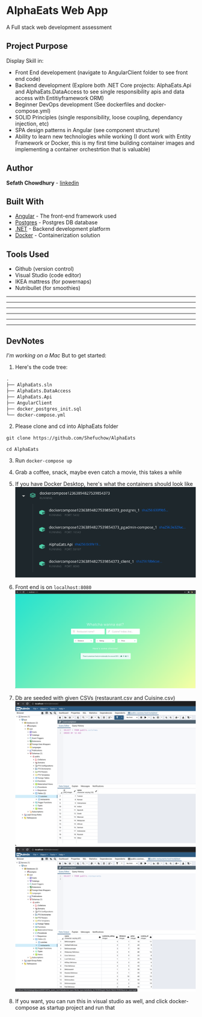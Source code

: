 ﻿# AlphaEats Web App
A Full stack web development assessment


## Project Purpose
Display Skill in:
 - Front End developement (navigate to AngularClient folder to see front end code)
 - Backend development (Explore both .NET Core projects: AlphaEats.Api and AlphaEats.DataAccess to see single responsibility apis and data access with Entitiyframework ORM)
 - Beginner DevOps development (See dockerfiles and docker-compose.yml)
 - SOLID Principles (single responsibility, loose coupling, dependancy injection, etc)
 - SPA design patterns in Angular (see component structure)
 - Ability to learn new technologies while working (I dont work with Entity Framework or Docker, this is my first time building container images and implementing a container orchestrtion that is valuable)

## Author
**Sefath Chowdhury** - [linkedin](https://www.linkedin.com/in/callmesefath/)

## Built With
* [Angular](https://angularjs.org/) - The front-end framework used
* [Postgres](https://www.postgresql.org/) - Postgres DB database
* [.NET](https://dotnet.microsoft.com/learn/dotnet/what-is-dotnet) - Backend development platform  
* [Docker](https://www.docker.com/) - Containerization solution

## Tools Used
 - Github (version control)
 - Visual Studio (code editor)
 - IKEA mattress (for powernaps)
 - Nutribullet (for smoothies)

------
------
------
------
------
------
## DevNotes
*I'm working on a Mac*
But to get started:

1. Here's the code tree:
```
.
├── AlphaEats.sln
├── AlphaEats.DataAccess
├── AlphaEats.Api
├── AngularClient
├── docker_postgres_init.sql
└── docker-compose.yml
```

2. Please clone and cd into AlphaEats folder
```
git clone https://github.com/Shefuchow/AlphaEats
```
```
cd AlphaEats
```

3. Run `docker-compose up`

4. Grab a coffee, snack, maybe even catch a movie, this takes a while

5. If you have Docker Desktop, here's what the containers should look like
![Containers](./img/docker.png)

6. Front end is on `localhost:8080`
![Frontend](./img/frontend.png)

7. Db are seeded with given CSVs (restaurant.csv and Cuisine.csv)
![Database1](./img/db1.png)
![Database2](./img/db2.png)

8. If you want, you can run this in visual studio as well, and click docker-compose as startup project and run that

